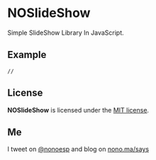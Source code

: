 NOSlideShow
===========

Simple SlideShow Library In JavaScript.

## Example

```
// 
```

## License

**NOSlideShow** is licensed under the [MIT license](http://opensource.org/licenses/MIT).

## Me

I tweet on [@nonoesp](http://www.twitter.com/nonoesp) and blog on [nono.ma/says](http://nono.ma/says)